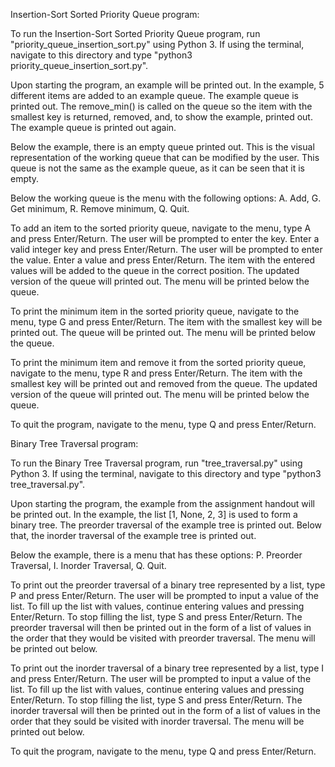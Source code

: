 Insertion-Sort Sorted Priority Queue program:

To run the Insertion-Sort Sorted Priority Queue program, run "priority_queue_insertion_sort.py" using Python 3. If using the terminal, navigate to this directory and type "python3 priority_queue_insertion_sort.py". 

Upon starting the program, an example will be printed out. In the example, 5 different items are added to an example queue. The example queue is printed out. The remove_min() is called on the queue so the item with the smallest key is returned, removed, and, to show the example, printed out. The example queue is printed out again.

Below the example, there is an empty queue printed out. This is the visual representation of the working queue that can be modified by the user. This queue is not the same as the example queue, as it can be seen that it is empty.

Below the working queue is the menu with the following options: A. Add, G. Get minimum, R. Remove minimum, Q. Quit.

To add an item to the sorted priority queue, navigate to the menu, type A and press Enter/Return. The user will be prompted to enter the key. Enter a valid integer key and press Enter/Return. The user will be prompted to enter the value. Enter a value and press Enter/Return. The item with the entered values will be added to the queue in the correct position. The updated version of the queue will printed out. The menu will be printed below the queue.

To print the minimum item in the sorted priority queue, navigate to the menu, type G and press Enter/Return. The item with the smallest key will be printed out. The queue will be printed out. The menu will be printed below the queue.

To print the minimum item and remove it from the sorted priority queue, navigate to the menu, type R and press Enter/Return. The item with the smallest key will be printed out and removed from the queue. The updated version of the queue will printed out. The menu will be printed below the queue.

To quit the program, navigate to the menu, type Q and press Enter/Return.

Binary Tree Traversal program:

To run the Binary Tree Traversal program, run "tree_traversal.py" using Python 3. If using the terminal, navigate to this directory and type "python3 tree_traversal.py".

Upon starting the program, the example from the assignment handout will be printed out. In the example, the list [1, None, 2, 3] is used to form a binary tree. The preorder traversal of the example tree is printed out. Below that, the inorder traversal of the example tree is printed out. 

Below the example, there is a menu that has these options: P. Preorder Traversal, I. Inorder Traversal, Q. Quit.

To print out the preorder traversal of a binary tree represented by a list, type P and press Enter/Return. The user will be prompted to input a value of the list. To fill up the list with values, continue entering values and pressing Enter/Return. To stop filling the list, type S and press Enter/Return. The preorder traversal will then be printed out in the form of a list of values in the order that they would be visited with preorder traversal. The menu will be printed out below.

To print out the inorder traversal of a binary tree represented by a list, type I and press Enter/Return. The user will be prompted to input a value of the list. To fill up the list with values, continue entering values and pressing Enter/Return. To stop filling the list, type S and press Enter/Return. The inorder traversal will then be printed out in the form of a list of values in the order that they sould be visited with inorder traversal. The menu will be printed out below.

To quit the program, navigate to the menu, type Q and press Enter/Return.